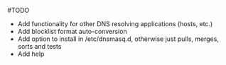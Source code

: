 #TODO
- Add functionality for other DNS resolving applications (hosts, etc.)
- Add blocklist format auto-conversion
- Add option to install in /etc/dnsmasq.d, otherwise just pulls, merges, sorts and tests
- Add help
